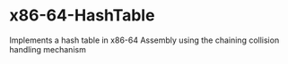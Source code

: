# x86-64-HashTable
Implements a hash table in x86-64 Assembly using the chaining collision handling mechanism